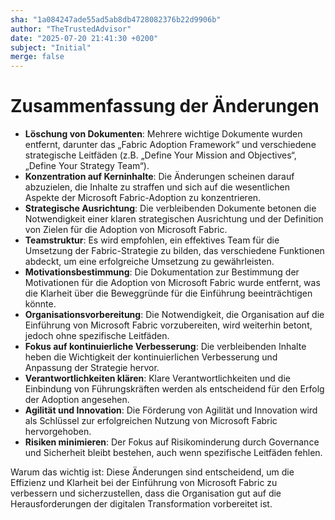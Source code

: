 ```yaml
---
sha: "1a084247ade55ad5ab8db4728082376b22d9906b"
author: "TheTrustedAdvisor"
date: "2025-07-20 21:41:30 +0200"
subject: "Initial"
merge: false
---
```


# Zusammenfassung der Änderungen

- **Löschung von Dokumenten**: Mehrere wichtige Dokumente wurden entfernt, darunter das „Fabric Adoption Framework“ und verschiedene strategische Leitfäden (z.B. „Define Your Mission and Objectives“, „Define Your Strategy Team“).
- **Konzentration auf Kerninhalte**: Die Änderungen scheinen darauf abzuzielen, die Inhalte zu straffen und sich auf die wesentlichen Aspekte der Microsoft Fabric-Adoption zu konzentrieren.
- **Strategische Ausrichtung**: Die verbleibenden Dokumente betonen die Notwendigkeit einer klaren strategischen Ausrichtung und der Definition von Zielen für die Adoption von Microsoft Fabric.
- **Teamstruktur**: Es wird empfohlen, ein effektives Team für die Umsetzung der Fabric-Strategie zu bilden, das verschiedene Funktionen abdeckt, um eine erfolgreiche Umsetzung zu gewährleisten.
- **Motivationsbestimmung**: Die Dokumentation zur Bestimmung der Motivationen für die Adoption von Microsoft Fabric wurde entfernt, was die Klarheit über die Beweggründe für die Einführung beeinträchtigen könnte.
- **Organisationsvorbereitung**: Die Notwendigkeit, die Organisation auf die Einführung von Microsoft Fabric vorzubereiten, wird weiterhin betont, jedoch ohne spezifische Leitfäden.
- **Fokus auf kontinuierliche Verbesserung**: Die verbleibenden Inhalte heben die Wichtigkeit der kontinuierlichen Verbesserung und Anpassung der Strategie hervor.
- **Verantwortlichkeiten klären**: Klare Verantwortlichkeiten und die Einbindung von Führungskräften werden als entscheidend für den Erfolg der Adoption angesehen.
- **Agilität und Innovation**: Die Förderung von Agilität und Innovation wird als Schlüssel zur erfolgreichen Nutzung von Microsoft Fabric hervorgehoben.
- **Risiken minimieren**: Der Fokus auf Risikominderung durch Governance und Sicherheit bleibt bestehen, auch wenn spezifische Leitfäden fehlen.

Warum das wichtig ist: Diese Änderungen sind entscheidend, um die Effizienz und Klarheit bei der Einführung von Microsoft Fabric zu verbessern und sicherzustellen, dass die Organisation gut auf die Herausforderungen der digitalen Transformation vorbereitet ist.

